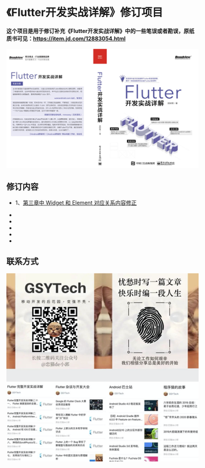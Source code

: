 # 《Flutter开发实战详解》修订项目

#### 这个项目是用于修订补充《Flutter开发实战详解》中的一些笔误或者勘误，原纸质书可见：https://item.jd.com/12883054.html


[![](./INDEX.jpeg)](https://item.jd.com/12883054.html
)


## 修订内容

- 1、[第三章中 Widget 和 Element 对应关系内容修正](./revised_1/INDEX.md)
* 
* 
* 
* 
* 


## 联系方式

![](./WECHAT.png)